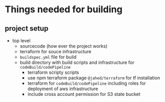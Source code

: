 
# Things needed for building

## project setup
- top level
    - sourcecode (how ever the project works)
    - terraform for souce infrastructure
    - `buildspec.yml` file for build
    - build directory with build scripts and infrastructure for `codeBuild/codePipeline`
        - terraform scripty scripts
        - use npm terraform package `@jahed/terraform` for tf installation
        - terraform for `codeBuild/codePipeline` including roles for deployment of aws infrastructure
        - include cross account permission for S3 state bucket
    



